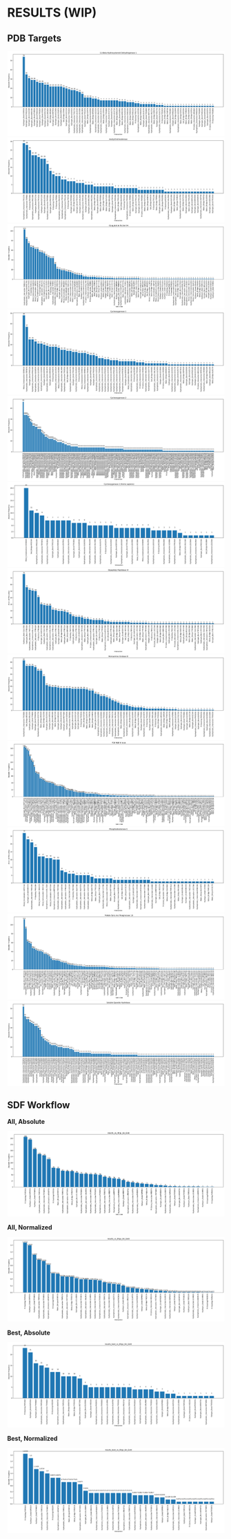 # RESULTS (WIP)

## PDB Targets

![1](data/11-beta-hydroxysteroid_dehydrogenase_1/results/11-beta-hydroxysteroid_dehydrogenase_1.png)
![2](data/acetylcholinesterase/results/acetylcholinesterase.png)
![3](data/coagulation_factor_xa/results/coagulation_factor_xa.png)
![4](data/cyclooxygenase-1/results/cyclooxygenase-1.png)
![5](data/cyclooxygenase-2/results/cyclooxygenase-2.png)
![6](data/cyclooxygenase-2/results_human/cyclooxygenase-2_human.png)
![7](data/dipeptidyl_peptidase_IV/results/dipeptidyl_peptidase_IV.png)
![8](data/monoamine_oxidase_B/results/monoamine_oxidase_B.png)
![9](data/p38_map_kinase/results/p38_map_kinase.png)
![10](data/phosphodiesterase-5/results/phosphodiesterase-5.png)
![11](data/protein-tyrosine_phosphatase_1B/results/protein-tyrosine_phosphatase_1B.png)
![12](data/soluble_epoxide_hydrolase/results/soluble_epoxide_hydrolase.png)

## SDF Workflow

**All, Absolute**

![13](workflows/sdf/results/results_vs_6hgv_6A_Gold.png)

**All, Normalized**

![14](workflows/sdf/results/results_normalized_vs_6hgv_6A_Gold.png)

**Best, Absolute**

![15](workflows/sdf/results/results_best_vs_6hgv_6A_Gold.png)

**Best, Normalized**

![16](workflows/sdf/results/results_best_normalized_vs_6hgv_6A_Gold.png)
